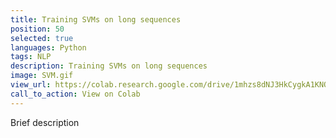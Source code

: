 ```yaml
---
title: Training SVMs on long sequences
position: 50
selected: true
languages: Python
tags: NLP
description: Training SVMs on long sequences
image: SVM.gif
view_url: https://colab.research.google.com/drive/1mhzs8dNJ3HkCygkA1KNORpCJAeL3cEUD#scrollTo=1rSoTkU7mxBB
call_to_action: View on Colab
---
```


Brief description